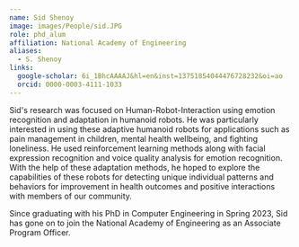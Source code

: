 ```yaml
---
name: Sid Shenoy
image: images/People/sid.JPG
role: phd_alum
affiliation: National Academy of Engineering
aliases:
  - S. Shenoy
links:
  google-scholar: 6i_1BhcAAAAJ&hl=en&inst=13751854044476728232&oi=ao
  orcid: 0000-0003-4111-1033
---
```


Sid's research was focused on Human-Robot-Interaction using emotion recognition and adaptation in humanoid robots. He was particularly interested in using these adaptive humanoid robots for applications such as pain management in children, mental health wellbeing, and fighting loneliness. He used reinforcement learning methods along with facial expression recognition and voice quality analysis for emotion recognition. With the help of these adaptation methods, he hoped to explore the capabilities of these robots for detecting unique individual patterns and behaviors for improvement in health outcomes and positive interactions with members of our community. 

Since graduating with his PhD in Computer Engineering in Spring 2023, Sid has gone on to join the National Academy of Engineering as an Associate Program Officer. 